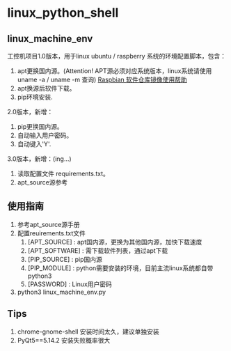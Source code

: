# linux_python_shell

## linux_machine_env

工控机项目1.0版本，用于linux ubuntu / raspberry 系统的环境配置脚本，包含：

1. apt更换国内源。(Attention! APT源必须对应系统版本，linux系统请使用 uname -a / uname -m 查询)
  [Raspbian 软件仓库镜像使用帮助](https://mirrors.tuna.tsinghua.edu.cn/help/raspbian/)
2. apt换源后软件下载。
3. pip环境安装.

2.0版本，新增：

1. pip更换国内源。
2. 自动输入用户密码。
3. 自动键入'Y'.

3.0版本，新增：(ing...)

1. 读取配置文件 requirements.txt。
2. apt_source源参考

## 使用指南

1. 参考apt_source源手册
2. 配置reuirements.txt文件
    1. [APT_SOURCE] : apt国内源，更换为其他国内源，加快下载速度
    2. [APT_SOFTWARE] : 需下载软件列表，通过apt下载
    3. [PIP_SOURCE] : pip国内源
    4. [PIP_MODULE] : python需要安装的环境，目前主流linux系统都自带python3
    5. [PASSWORD] : Linux用户密码
3. python3 linux_machine_env.py

## Tips

1. chrome-gnome-shell 安装时间太久，建议单独安装
2. PyQt5==5.14.2 安装失败概率很大
